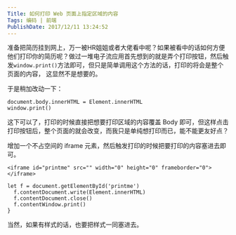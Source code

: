```yaml
---
Title: 如何打印 Web 页面上指定区域的内容 
Tags: 编码 | 前端 
PublishDate: 2017/12/11 13:24:52 
---
```


准备把简历挂到网上，万一被HR姐姐或者大佬看中呢？如果被看中的话如何方便他们打印你的简历呢？做过一堆电子流应用首先想到的就是弄个打印按钮，然后触发`window.print()`方法即可，但只是简单调用这个方法的话，打印的将会是整个页面的内容， 这显然不是想要的。

于是稍加改动一下：
```
document.body.innerHTML = Element.innerHTML
window.print()
```
这下可以了，打印的时候直接把想要打印区域的内容覆盖 Body 即可，但这样点击打印按钮后，整个页面的就会改变，而我只是单纯想打印而已，能不能更友好点？

增加一个不占空间的 iframe 元素，然后触发打印的时候把要打印的内容塞进去即可。
```
<iframe id="printme" src="" width="0" height="0" frameborder="0">
</iframe>

let f = document.getElementById('printme')
  f.contentDocument.write(Element.innerHTML)
  f.contentDocument.close()
  f.contentWindow.print()
}
```
当然，如果有样式的话，也要把样式一同塞进去。
    